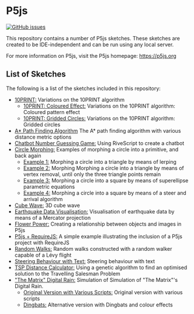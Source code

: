 # P5js

[![GitHub issues](https://img.shields.io/github/issues/Carla-de-Beer/P5js.svg?style=flat-square)](https://github.com/Carla-de-Beer/Processing/issues)

This repository contains a number of P5js sketches. These sketches are created to be IDE-independent and can be run using any local server.

For more information on P5js, visit the P5js homepage: https://p5js.org

## List of Sketches

The following is a list of the sketches included in this repository:

* [10PRINT:](https://github.com/Carla-de-Beer/P5js/tree/master/10PRINT) Variations on the 10PRINT algorithm
  * [10PRINT: Coloured Effect:](https://github.com/Carla-de-Beer/P5js/tree/master/10PRINT/10PRINT%20Coloured%20Effect) Variations on the 10PRINT algorithm: Coloured pattern effect
  * [10PRINT: Gridded Circles:](https://github.com/Carla-de-Beer/P5js/tree/master/10PRINT/10PRINT%20Gridded%20Circles) Variations on the 10PRINT algorithm: Gridded circles
* [A* Path Finding Algorithm](https://github.com/Carla-de-Beer/P5js/tree/master/A*%20Path%20Finding%20Algorithm) The A* path finding algorithm with various distance metric options
* [Chatbot Number Guessing Game:](https://github.com/Carla-de-Beer/P5js/tree/master/Chatbot%20Number%20Guessing%20Game) Using RiveScript to create a chatbot
* [Circle Morphing:](https://github.com/Carla-de-Beer/P5js/tree/master/Circle%20Morphing) Examples of morphing a circle into a primitive, and back again
  * [Example 1:](https://github.com/Carla-de-Beer/P5js/blob/master/Circle%20Morphing/Circle%20Morph%20Lerp/sketch.js) Morphing a circle into a triangle by means of lerping
  * [Example 2:](https://github.com/Carla-de-Beer/P5js/blob/master/Circle%20Morphing/Circle%20Morph%20Vertex%20Removal/sketch.js) Morphing Morphing a circle into a triangle by means of vertex removal, until only the three triangle points remain
  * [Example 3:](https://github.com/Carla-de-Beer/P5js/blob/master/Circle%20Morphing/Circle%20Morph%20SuperEllipse/sketch.js) Morphing a circle into a square by means of superellipse parametric equations
  * [Example 4:](https://github.com/Carla-de-Beer/P5js/blob/master/Circle%20Morphing/Circle%20Morph%20Steer/sketch.js) Morphing a circle into a square by means of a steer and arrival algorithm
* [Cube Wave:](https://github.com/Carla-de-Beer/P5js/tree/master/Cube%20Wave) 3D cube wave
* [Earthquake Data Visualisation:](https://github.com/Carla-de-Beer/P5js/tree/master/Earthquake%20Data%20Visualisation) Visualisation of earthquake data by means of a Mercator projection
* [Flower Power:](https://github.com/Carla-de-Beer/P5js/tree/master/Flower%20Power) Creating a relationship between objects and images in P5js
* [P5js + RequireJS:](https://github.com/Carla-de-Beer/P5js/tree/master/P5js%20%2B%20RequireJS) A simple example illustrating the inclusion of a P5js project with RequireJS
* [Random Walks:](https://github.com/Carla-de-Beer/P5js/tree/master/Random%20Walk) Random walks constructed with a random walker capable of a Lévy flight
* [Steering Behaviour with Text:](https://github.com/Carla-de-Beer/P5js/tree/master/Steering%20Behaviour%20with%20Text) Steering behaviour with text
* [TSP Distance Calculator:](https://github.com/Carla-de-Beer/P5js/tree/master/TSP%20DistanceCalculator) Using a genetic algorithm to find an optimised solution to the Travelling Salesman Problem
* ["The Matrix" Digital Rain:](https://github.com/Carla-de-Beer/P5js/tree/master/The%20Matrix%20Digital%20Rain) Simulation of Simulation of "The Matrix"'s Digital Rain.
  * [Original Version with Various Scripts:](https://github.com/Carla-de-Beer/P5js/tree/master/The%20Matrix%20Digital%20Rain/Original%20Version%20with%20Various%20Scripts) Original version with various scripts
  * [Dingbats:](https://github.com/Carla-de-Beer/P5js/tree/master/The%20Matrix%20Digital%20Rain/Dingbats) Alternative version with Dingbats and colour effects
